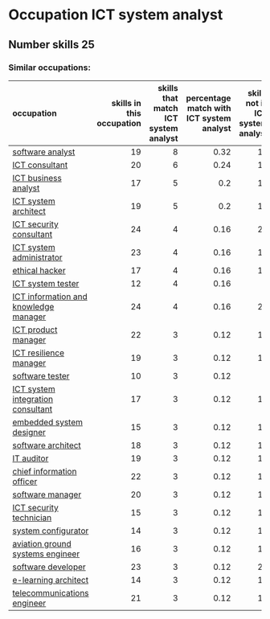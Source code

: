 # Occupation ICT system analyst
## Number skills 25
### Similar occupations:
| occupation                                                                        |   skills in this occupation |   skills that match ICT system analyst |   percentage match with ICT system analyst |   skills not in ICT system analyst |
|:----------------------------------------------------------------------------------|----------------------------:|---------------------------------------:|-------------------------------------------:|-----------------------------------:|
| [software analyst](software_analyst.md)                                           |                          19 |                                      8 |                                       0.32 |                                 11 |
| [ICT consultant](ICT_consultant.md)                                               |                          20 |                                      6 |                                       0.24 |                                 14 |
| [ICT business analyst](ICT_business_analyst.md)                                   |                          17 |                                      5 |                                       0.2  |                                 12 |
| [ICT system architect](ICT_system_architect.md)                                   |                          19 |                                      5 |                                       0.2  |                                 14 |
| [ICT security consultant](ICT_security_consultant.md)                             |                          24 |                                      4 |                                       0.16 |                                 20 |
| [ICT system administrator](ICT_system_administrator.md)                           |                          23 |                                      4 |                                       0.16 |                                 19 |
| [ethical hacker](ethical_hacker.md)                                               |                          17 |                                      4 |                                       0.16 |                                 13 |
| [ICT system tester](ICT_system_tester.md)                                         |                          12 |                                      4 |                                       0.16 |                                  8 |
| [ICT information and knowledge manager](ICT_information_and_knowledge_manager.md) |                          24 |                                      4 |                                       0.16 |                                 20 |
| [ICT product manager](ICT_product_manager.md)                                     |                          22 |                                      3 |                                       0.12 |                                 19 |
| [ICT resilience manager](ICT_resilience_manager.md)                               |                          19 |                                      3 |                                       0.12 |                                 16 |
| [software tester](software_tester.md)                                             |                          10 |                                      3 |                                       0.12 |                                  7 |
| [ICT system integration consultant](ICT_system_integration_consultant.md)         |                          17 |                                      3 |                                       0.12 |                                 14 |
| [embedded system designer](embedded_system_designer.md)                           |                          15 |                                      3 |                                       0.12 |                                 12 |
| [software architect](software_architect.md)                                       |                          18 |                                      3 |                                       0.12 |                                 15 |
| [IT auditor](IT_auditor.md)                                                       |                          19 |                                      3 |                                       0.12 |                                 16 |
| [chief information officer](chief_information_officer.md)                         |                          22 |                                      3 |                                       0.12 |                                 19 |
| [software manager](software_manager.md)                                           |                          20 |                                      3 |                                       0.12 |                                 17 |
| [ICT security technician](ICT_security_technician.md)                             |                          15 |                                      3 |                                       0.12 |                                 12 |
| [system configurator](system_configurator.md)                                     |                          14 |                                      3 |                                       0.12 |                                 11 |
| [aviation ground systems engineer](aviation_ground_systems_engineer.md)           |                          16 |                                      3 |                                       0.12 |                                 13 |
| [software developer](software_developer.md)                                       |                          23 |                                      3 |                                       0.12 |                                 20 |
| [e-learning architect](e-learning_architect.md)                                   |                          14 |                                      3 |                                       0.12 |                                 11 |
| [telecommunications engineer](telecommunications_engineer.md)                     |                          21 |                                      3 |                                       0.12 |                                 18 |
